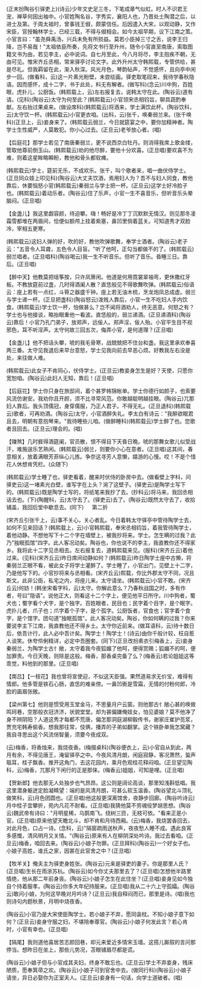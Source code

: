 <!-- { "loadSidebar": true } -->
(正末扮陶谷引驿吏上)(诗云)少年文史足三冬，下笔成章气似虹。时人不识君王宠，禅草何因出袖中。小官姓陶名谷，字秀实，襄阳人也，乃晋处士陶潜之后，以进士及第。于周太祖时，曾事钱王俶，颇蒙信任。后因遣入大宋，以观动静，又作宋臣，官授翰林学士，已经三载，不得与俶相会。如今太祖早期，议下江南之策。小官言曰："虽尧舜禹汤，兴兵未免有所损益。莫若小臣掉三寸之舌，说李王归降，岂不易哉！"太祖依臣所奏，先将文书行至升州，随令小官直至南唐，索取图籍文书为由，若见李主，必中说词。自七月至此，今八月将尽，李主抱疾不朝，无由可见。惟宋齐丘丞相，常来驿亭讨论文字。此外升州太守韩熙载，专管供给，甚是尽礼。但我羁留在此，渐入秋深。风光月色，琴韵砧声，不觉感怀，且向亭中闲步一回。(做看科，云)这一片素光粉壁，未尝绘画。驿吏取笔砚来，我待学春秋隐语。因而感怀，成十二字，书于此处，料无有解者。(做写科)(念云)川中狗，百姓眼，虎扑儿，公厨饭。(韩熙载上，云)左右报复去，说韩太守在此。(陶谷云)道有请。(见科)(陶谷云)太守为何至此？(韩熙载云)小官领宋丞相钧旨，聊具蔬酌奉献。左右抬过果桌来。(做设席科)(韩熙载云)将酒来，学士满饮此杯。(陶谷饮科，云)太守饮一杯。(韩熙载云)小官更衣咱。(出科，云)张千，唤秦弱兰来。(张千唤科)(正旦上，云)妾身来了。(韩熙载云弱兰，今日就筵宴之中，要你加精神者。陶学士生性威严，人莫敢犯。你小心过去。(正旦云)老爷放心者。(唱)

【后庭花】那学士若见了南唐秦弱兰，更不说西京白牡丹。则消得我席上歌金缕，管取他尊前倒玉山。(韩熙载云)劝的他尽醉，要他十分欢喜。(正旦唱)要欢喜不为难，则着这星眸略瞬盼，教他和骨头都软瘫。

(韩熙载云)学士，筵前无乐，不成欢乐。张千，叫个歌者来，唱一曲伏侍学士。(正旦同众妓上叩见科)(陶谷云)大丈夫饮酒，焉用妇人为？吾不与妇人同食，教他靠后，休要恼怒小官(韩熙载云)秦弱兰与学士把一杯。(正旦云)这学士好冷脸子也。(韩熙载云)着动乐者。(陶谷云)住了乐声，小官一生不喜音乐，但听音乐头晕脑闷。(正旦唱)

【金盏儿】我这里觑容颜，待迫攀。嗨！畅好是冷丁丁沉默默无情汉。则见那冬凌霜雪都堆在两眉间，恰便似额颅上挂着紫塞，鼻凹里倘着蓝关。可知道秀才双脸冷，宰相五更寒。

(韩熙载云)这妇人弹的好，吹的好，教他吹弹歌舞，奉学士酒者。(陶谷云)老子云："五音令人耳聋，五色令人目盲。"听了他呵，正勾当都做不的了。(韩熙载云)弱兰唱者。(正旦唱科)(陶谷喝云)我一生不听音乐。但听了音乐。昏睡三日。靠后。(正旦唱)

【醉中天】他教莫把瑶筝按，只许凤箫闲。他道是何用霓裳翠袖弯，更休撒红牙板。不教放筵前过盏，几时得酒阑人散？直恁般见不得歌舞吹弹。(韩熙载云)俗语云：座上若有一点红，斗筲之器盛千钟。座上若无油木梳，烹龙炮凤总成虚。弱兰与学士递一杯。(正旦把盏科)(陶谷怒云)泼贱人靠后，小官一生不吃妇人手内饮食。(韩熙载云)学士饮一杯，怕做甚么？岂不闻将酒劝人，终无恶意。何怒之有？学士也与他接谈，略抬眼重他一看波。直恁般的，弱兰递酒。(正旦递酒科)(陶谷云)靠后！小官乃孔门弟子，放郑声，远佞人。郑声淫，佞人殆。小官平生目不视邪色，耳不听淫声。太守何故三回五次，侮弄小官，是何道理？(正旦唱)

【金盏儿】他不把话头攀，唬的我毛骨寒，战兢兢把不住台和盏。我这里承欢奉喜两三番。太守见我退后来早台意怒，学士见我向前去早恶心烦。好教我左右没是处，来往做人难。

(韩熙载云)此女子不肯同心，伏侍学士。(正旦云)教妾身怎生是好？天使，只愿你宽恕咱。(陶谷云)此妇人无知，靠后！(正旦唱)

【后庭花】学士你只身在旅邸间，着个甚罗帏锦帐单。学士你德行如颜子，也索要风流仿谢安。我劝你且开颜，须不比寻常风范。你敢越聪明越挂眼。(陶谷云)兀那妇人靠后。我头顶儒冠，身穿儒服，乃正人君子。不得无礼。(正旦退科)(韩熙载云)歌者，可再劝酒。(陶谷云)太守，小官酒醉失礼。李太白有诗云："我醉欲眠君且去，明朝有意抱琴来。"我待睡些儿咱。(做醉睡科)(韩熙载云)学士醉了也。您歌者且回去。(正旦云)理会的。(唱)

【赚煞】几时捱得酒筵阑，官员散，恨不得目下天昏日晚。唬的那舞女歌儿似受战汗，难施逞乐艺熟闲。(韩熙载云)弱兰，则要你小心在意者。(正旦唱)这其间，春意相关，放着满眼芳菲纵心儿拣。争奈这寻芳人意懒，嬉游的心慢。哎！不是个惜花人休想肯凭栏。(众随下)

(韩熙载云)学士睡了也，驿吏看着，醒来时伏侍的卧房中去。(做看壁上字科，问驿吏云)这一堵素光白壁，谁写字在上头？涴了这壁子。(驿吏云)是陶学士写下的。(韩熙载云)既是陶学士写的，将纸笔来我抄了去。(抄科云)将马来，我回丞相话去也。(下)(陶醒科，云)太守去了。(驿吏云)去了。(陶谷云)既然太守去了，收拾铺盖，我回后堂中歇息去。(同下)
　
第二折

(宋齐丘引张千上，云)事不关心，关心者乱。今日着韩太守驿亭中管待陶学士去，如何不见来回话？(韩熙载上，云)小官韩熙载，奉宋丞相钧旨，着我管待陶学士，着他动静。不想他写下十二个字在墙壁上，被我抄将来。学士。怎生瞒的过我？此乃"独眠孤馆"四字。此人客况动矣。陶谷也，你也说不的李主，我直教你还不得家乡。我将此十二字见丞相去。左右报复去，道韩熙载来见。(报科)(宋齐丘云)着他过来。(见科)(宋齐丘云)昨日席间动静如何？(韩熙载云)昨日陶学士座中古懒，将秦弱兰正眼不看，被此女子将学士灌醉了。学士睡了，小官出门，见壁上十二字，乃是他写下的。小官抄将来与丞相看。(宋齐丘云)熙载，你比外郡太守不同，况且斯文。此非公衙，私宅之内，将座儿来。太守请坐。(韩熙载云)小官不敢。(宋齐丘云)何妨！(韩坐宋看字科，云)太守。你解此意么？乃春秋战国之时，多有作者，号曰"隐语"。说他正大，则看这十二个字上，便见他平日所守。川中狗者，蜀犬也；蜀字看个犬字，是个独字。百姓眼者，民目也；民字着个目字，是个眠字。虎扑儿者，爪子也；爪字着个子字，是个孤字。公厨饭者，官食也；官字着个食字，是个馆字。团句道"独眠孤馆"。此人客况动矣。陶谷，你如何瞒的过我？你来要说李主下江南，我直教他还不得乡土。太守你近前来。(做耳语科，云)待十数日后，依吾计行，此人必中吾计矣。陶学士！陶学士！(诗云)由你千般计较，枉自惹人谈笑。休夸伶俐精详，必定中吾圈套。(同下)(正旦改扮素衣引梅香上，云)妾身秦弱兰，为陶学士古忄敞，太守着我今夜狐媚了他呵，便得赏赐；狐媚不的呵，便加罪责。今日天晚，则除是这般。梅香，那香桌完备了么？(梅香云)若论姐姐这等乖觉，料他到的那里。(正旦唱)

【南吕】【一枝花】我也曾将宣使迎，不似这天臣强。果然道易求无价宝，难得有情郎。他多管是铁石心肠，直恁的难亲傍。一鼻凹衠是雪霜，无情的付粉何郎，冷脸的画眉张敞。

【梁州第七】他则是惯受用玉堂金马，不思量月户云窗。则他那古忄敞心甚的唤做鸣珂巷，空那般衣冠济济，状貌堂堂。却为甚偏嫌俺妓女，怕见婆娘？莫不他净了身不辨阴阳？人道这秀才每都不荒唐，偏怎那洞庭湖柳毅传书，谢家庄崔护觅浆，贾充宅韩寿偷香。想我那往常，伎俩，播弄的子弟如翻掌。这个铁卧单我怎窝藏？我自寻思出这个风流俏智量，须要今夜成双。

(云)梅香，将香烛来，我烧夜香。(梅掇桌科)(陶谷便衣上，云)小官自从到此，两月有余，不得见唐王，淹留驿亭之中。今夜风清月朗，闲庭寂静，客况萧然，蛩声聒耳，桂子飘香。推开这角门，去这花园内，乘月色观桂花释闷咱。(正旦望见陶科，云)梅香，兀那月下闲行的正是那俫。(梅香云)姐姐，可知是哩。(正旦唱)

【贺新郎】他去那无人处独步也气昂昂。这公则是阔论高谈，那里知浅斟低唱。我这里潜身躯迸定脸凝睛望：端的是风清月朗，可甚么软玉温香。(陶谷望北斗顶礼做笑科，云)月色团圆也。(正旦唱)他这般更深离馆舍，夜静步回廊。(陶谷吟诗云)月中桂子宜攀折，苑内凡花不耐看。(正旦唱)我猜他莫不劳魂役梦胡思想。(陶谷云)魏武帝有诗曰："月明星稀，乌鹊南飞。绕树三匝，无枝可依。"看来正是小官。(正旦唱)原来他望天瞻北斗，却不肯和月待西厢。(云)梅香，我烧罢香回去，对此月色，口占一诗。(念科，云)"隔窗疏雨送秋声，夜夜愁人睡不成。遇此良宵多感慨，清风明月又关情。"(陶谷云)原来有人在柳阴深处吟诗。我过去看咱。(正旦云)梅香，咱回去来。(陶谷云)小娘子勿罪。(正旦拜科)(陶谷云)一个好女子也。小娘子高姓，谁氏之家，因甚在此官舍之中？(正旦唱)

【牧羊关】俺夫主为驿吏身姓张。(陶谷云)元来是驿吏的妻子。你是那里人氏？(正旦唱)生长在雨浙苏杭。(陶谷云)如今你丈夫那里去了？(正旦唱)怎想他半路里情绝，他从那二年前身丧。(陶谷云)小娘子怎生在此住坐？(正旦唱)妾身见如今独自个持着服孝。(陶谷云)你多大年纪持服来。(正旦唱)我从二十六上守孤孀。(陶谷云)敢问小娘，为何这早晚对月吟诗？(正旦云)我自释闷而已，那里是诗。(唱)我也则诗句内题秋景，月明中烧夜香。

(陶谷云)小官乃是大宋使臣陶学士。若小娘子不弃，愿同衾枕。不知小娘子意下如何？(正旦云)妾身守服之妇，不堪陪奉尊官。(陶谷云)小娘子何发此言？若心肯时，小官有幸也。(正旦唱)

【隔尾】我则道他喜居苦志颜回巷，却元来爱近多情宋玉墙。这搭儿厮叙的言问那停当。想昨日在坐上，那些儿势况，苫眼铺眉尽都是谎。

(陶谷云)小娘子但与小官成其夫妇，终身不敢忘也。(正旦云)学士不弃妾身，残床陋质，愿奉箕帚之欢。(陶谷云)小娘子可到官舍中去。(做同行科)(陶谷云)小娘子请坐，异日必娶你为正室夫人。(正旦云)妾身有一句话，向学士道破者。(唱)

